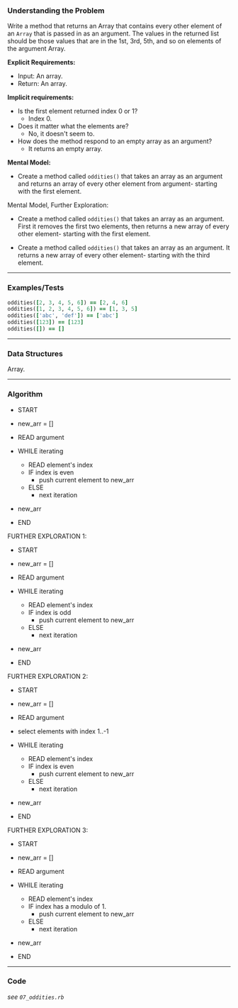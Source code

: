 ### Understanding the Problem
Write a method that returns an Array that contains every other element of an `Array` that is passed in as an argument. The values in the returned list should be those values that are in the 1st, 3rd, 5th, and so on elements of the argument Array.

**Explicit Requirements:**

- Input: An array.
- Return: An array.

**Implicit requirements:**

- Is the first element returned index 0 or 1?
    - Index 0.
- Does it matter what the elements are?
    - No, it doesn't seem to.
- How does the method respond to an empty array as an argument?
  - It returns an empty array.

**Mental Model:**

- Create a method called `oddities()` that takes an array as an argument and returns an array of every other element from argument- starting with the first element.

Mental Model, Further Exploration:
- Create a method called `oddities()` that takes an array as an argument.  First it removes the first two elements, then returns a new array of every other element- starting with the first element.

- Create a method called `oddities()` that takes an array as an argument.  It returns a new array of every other element- starting with the third element.

---
### Examples/Tests
```ruby
oddities([2, 3, 4, 5, 6]) == [2, 4, 6]
oddities([1, 2, 3, 4, 5, 6]) == [1, 3, 5]
oddities(['abc', 'def']) == ['abc']
oddities([123]) == [123]
oddities([]) == []
```
---
### Data Structures
Array.

---
### Algorithm
- START

- new_arr = []
- READ argument
- WHILE iterating
  - READ element's index
  - IF index is even
    - push current element to new_arr
  - ELSE
    - next iteration
- new_arr

- END


FURTHER EXPLORATION 1:
- START

- new_arr = []
- READ argument
- WHILE iterating
  - READ element's index
  - IF index is odd
    - push current element to new_arr
  - ELSE
    - next iteration
- new_arr

- END


FURTHER EXPLORATION 2:
- START

- new_arr = []
- READ argument
- select elements with index 1..-1
- WHILE iterating
  - READ element's index
  - IF index is even
    - push current element to new_arr
  - ELSE
    - next iteration
- new_arr

- END


FURTHER EXPLORATION 3:
- START

- new_arr = []
- READ argument
- WHILE iterating
  - READ element's index
  - IF index has a modulo of 1.
    - push current element to new_arr
  - ELSE
    - next iteration
- new_arr

- END
---
### Code
*see `07_oddities.rb`*
